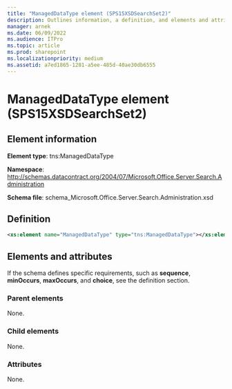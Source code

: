 ```yaml
---
title: "ManagedDataType element (SPS15XSDSearchSet2)"
description: Outlines information, a definition, and elements and attributes for the ManagedDataType element in Sharepoint.
manager: arnek
ms.date: 06/09/2022
ms.audience: ITPro
ms.topic: article
ms.prod: sharepoint
ms.localizationpriority: medium
ms.assetid: a7ed1865-1281-a5ee-485d-40ae30db6555
---
```


# ManagedDataType element (SPS15XSDSearchSet2)

 
  
## Element information
**Element type**: tns:ManagedDataType

**Namespace**: http://schemas.datacontract.org/2004/07/Microsoft.Office.Server.Search.Administration 

**Schema file**: schema_Microsoft.Office.Server.Search.Administration.xsd 
   
## Definition

```XML
<xs:element name="ManagedDataType" type="tns:ManagedDataType"></xs:element>

```

## Elements and attributes

If the schema defines specific requirements, such as **sequence**, **minOccurs**, **maxOccurs**, and **choice**, see the definition section. 
  
### Parent elements

None.
  
### Child elements

None.
  
### Attributes

None.
  

